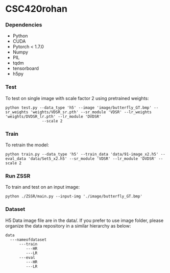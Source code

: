 # CSC420rohan
### Dependencies
- Python
- CUDA
- Pytorch < 1.7.0
- Numpy
- PIL
- tqdm
- tensorboard
- h5py

### Test
To test on single image with scale factor 2 using pretrained weights:
```
python test.py --data_type 'h5' --image 'image/butterfly_GT.bmp' --sr_weights 'weights/VDSR_sr.pth' --sr_module 'VDSR' --lr_weights 'weights/DVDSR_lr.pth' --lr_module 'DVDSR'
                --scale 2
```

### Train
To retrain the model:
```
python train.py --data_type 'h5' --train_data 'data/91-image_x2.h5' --eval_data 'data/Set5_x2.h5' --sr_module 'VDSR' --lr_module 'DVDSR' --scale 2
```

### Run ZSSR
To train and test on an input image:
```
python ./ZSSR/main.py --input-img './image/butterfly_GT.bmp' 
```
### Dataset
H5 Data image file are in the data/.
If you prefer to use image folder, please organize the data repository in a similar hierarchy as below:
```
data
  ---nameofdataset
      ---train
         ---HR
         ---LR
      ---eval
         ---HR
         ---LR
```
